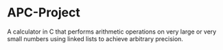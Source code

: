 # APC-Project
 A calculator in C that performs arithmetic operations on very large or very small numbers using linked lists to achieve arbitrary precision.

